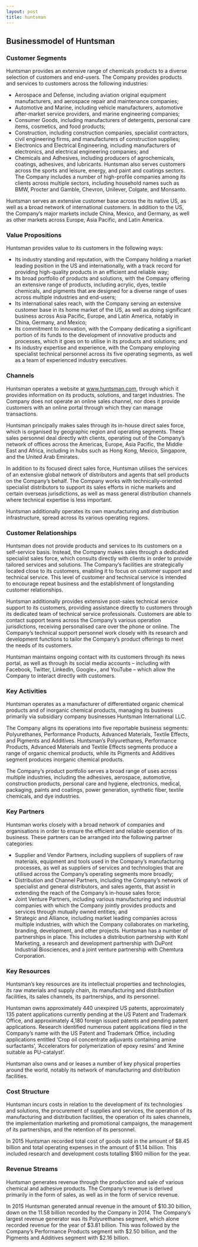 ```yaml
---
layout: post
title: huntsman
---
```


Businessmodel of Huntsman
--------------------------

### Customer Segments

Huntsman provides an extensive range of chemicals products to a diverse selection of customers and end-users. The Company provides products and services to customers across the following industries:

 * Aerospace and Defense, including aviation original equipment manufacturers, and aerospace repair and maintenance companies;
* Automotive and Marine, including vehicle manufacturers, automotive after-market service providers, and marine engineering companies;
* Consumer Goods, including manufacturers of detergents, personal care items, cosmetics, and food products;
* Construction, including construction companies, specialist contractors, civil engineering firms, and manufacturers of construction supplies;
* Electronics and Electrical Engineering, including manufacturers of electronics, and electrical engineering companies; and
* Chemicals and Adhesives, including producers of agrochemicals, coatings, adhesives, and lubricants.
 Huntsman also serves customers across the sports and leisure, energy, and paint and coatings sectors. The Company includes a number of high-profile companies among its clients across multiple sectors, including household names such as BMW, Procter and Gamble, Chevron, Unilever, Colgate, and Monsanto.

Huntsman serves an extensive customer base across the its native US, as well as a broad network of international customers. In addition to the US, the Company’s major markets include China, Mexico, and Germany, as well as other markets across Europe, Asia Pacific, and Latin America.

### Value Propositions

Huntsman provides value to its customers in the following ways:

 * Its industry standing and reputation, with the Company holding a market leading position in the US and internationally, with a track record for providing high-quality products in an efficient and reliable way;
* Its broad portfolio of products and solutions, with the Company offering an extensive range of products, including acrylic, dyes, textile chemicals, and pigments that are designed for a diverse range of uses across multiple industries and end-users;
* Its international sales reach, with the Company serving an extensive customer base in its home market of the US, as well as doing significant business across Asia Pacific, Europe, and Latin America, notably in China, Germany, and Mexico;
* Its commitment to innovation, with the Company dedicating a significant portion of its funds to the development of innovative products and processes, which it goes on to utilise in its products and solutions; and
* Its industry expertise and experience, with the Company employing specialist technical personnel across its five operating segments, as well as a team of experienced industry executives.
 ### Channels

Huntsman operates a website at www.huntsman.com, through which it provides information on its products, solutions, and target industries. The Company does not operate an online sales channel, nor does it provide customers with an online portal through which they can manage transactions.

Huntsman principally makes sales through its in-house direct sales force, which is organised by geographic region and operating segments. These sales personnel deal directly with clients, operating out of the Company’s network of offices across the Americas, Europe, Asia Pacific, the Middle East and Africa, including in hubs such as Hong Kong, Mexico, Singapore, and the United Arab Emirates.

In addition to its focused direct sales force, Huntsman utilises the services of an extensive global network of distributors and agents that sell products on the Company’s behalf. The Company works with technically-oriented specialist distributors to support its sales efforts in niche markets and certain overseas jurisdictions, as well as mass general distribution channels where technical expertise is less important.

Huntsman additionally operates its own manufacturing and distribution infrastructure, spread across its various operating regions.

### Customer Relationships

Huntsman does not provide products and services to its customers on a self-service basis. Instead, the Company makes sales through a dedicated specialist sales force, which consults directly with clients in order to provide tailored services and solutions. The Company’s facilities are strategically located close to its customers, enabling it to focus on customer support and technical service. This level of customer and technical service is intended to encourage repeat business and the establishment of longstanding customer relationships.

Huntsman additionally provides extensive post-sales technical service support to its customers, providing assistance directly to customers through its dedicated team of technical service professionals. Customers are able to contact support teams across the Company’s various operation jurisdictions, receiving personalised care over the phone or online. The Company’s technical support personnel work closely with its research and development functions to tailor the Company’s product offerings to meet the needs of its customers.

Huntsman maintains ongoing contact with its customers through its news portal, as well as through its social media accounts – including with Facebook, Twitter, LinkedIn, Google+, and YouTube – which allow the Company to interact directly with customers.

### Key Activities

Huntsman operates as a manufacturer of differentiated organic chemical products and of inorganic chemical products, managing its business primarily via subsidiary company businesses Huntsman International LLC.

The Company aligns its operations into five reportable business segments: Polyurethanes, Performance Products, Advanced Materials, Textile Effects, and Pigments and Additives. Huntsman’s Polyurethanes, Performance Products, Advanced Materials and Textile Effects segments produce a range of organic chemical products, while its Pigments and Additives segment produces inorganic chemical products.

The Company’s product portfolio serves a broad range of uses across multiple industries, including the adhesives, aerospace, automotive, construction products, personal care and hygiene, electronics, medical, packaging, paints and coatings, power generation, synthetic fiber, textile chemicals, and dye industries.

### Key Partners

Huntsman works closely with a broad network of companies and organisations in order to ensure the efficient and reliable operation of its business. These partners can be arranged into the following partner categories:

 * Supplier and Vendor Partners, including suppliers of suppliers of raw materials, equipment and tools used in the Company’s manufacturing processes, as well as suppliers of services and technologies that are utilised across the Company’s operating segments more broadly;
* Distribution and Channel Partners, including the Company’s network of specialist and general distributors, and sales agents, that assist in extending the reach of the Company’s in-house sales force;
* Joint Venture Partners, including various manufacturing and industrial companies with which the Company jointly provides products and services through mutually owned entities; and
* Strategic and Alliance, including market leading companies across multiple industries, with which the Company collaborates on marketing, branding, development, and other projects.
 Huntsman has a number of partnerships in place. This includes a distribution partnership with Kohl Marketing, a research and development partnership with DuPont Industrial Biosciences, and a joint venture partnership with Chemtura Corporation.

### Key Resources

Huntsman’s key resources are its intellectual properties and technologies, its raw materials and supply chain, its manufacturing and distribution facilities, its sales channels, its partnerships, and its personnel.

Huntsman owns approximately 440 unexpired US patents, approximately 135 patent applications currently pending at the US Patent and Trademark Office, and approximately 4,180 foreign issued patents and pending patent applications. Research identified numerous patent applications filed in the Company’s name with the US Patent and Trademark Office, including applications entitled ‘Crop oil concentrate adjuvants containing amine surfactants’, ‘Accelerators for polymerization of epoxy resins’ and ‘Amine suitable as PU-catalyst’.

Huntsman also owns and or leases a number of key physical properties around the world, notably its network of manufacturing and distribution facilities.

### Cost Structure

Huntsman incurs costs in relation to the development of its technologies and solutions, the procurement of supplies and services, the operation of its manufacturing and distribution facilities, the operation of its sales channels, the implementation marketing and promotional campaigns, the management of its partnerships, and the retention of its personnel.

In 2015 Huntsman recorded total cost of goods sold in the amount of $8.45 billion and total operating expenses in the amount of $1.14 billion. This included research and development costs totalling $160 million for the year.

### Revenue Streams

Huntsman generates revenue through the production and sale of various chemical and adhesive products. The Company’s revenue is derived primarily in the form of sales, as well as in the form of service revenue.

In 2015 Huntsman generated annual revenue in the amount of $10.30 billion, down on the 11.58 billion recorded by the Company in 2014. The Company’s largest revenue generator was its Polyurethanes segment, which alone recorded revenue for the year of $3.81 billion. This was followed by the Company’s Performance Products segment with $2.50 billion, and the Pigments and Additives segment with $2.16 billion.
